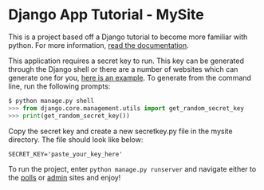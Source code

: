 # Django App Tutorial - MySite

This is a project based off a Django tutorial to become more familiar with python. For more information, [read the documentation](https://docs.djangoproject.com/en/3.1/intro/tutorial01/). 

This application requires a secret key to run. This key can be generated through the Django shell or there are a number of websites which can generate one for you, [here is an example](https://djecrety.ir/). To generate from the command line, run the following prompts: 

```python 
$ python manage.py shell
>>> from django.core.management.utils import get_random_secret_key
>>> print(get_random_secret_key())
```
Copy the secret key and create a new secretkey.py file in the mysite directory. The file should look like below:  

`SECRET_KEY='paste_your_key_here'`

To run the project, enter `python manage.py runserver` and navigate either to the [polls](http://127.0.0.1:8000/polls) or [admin](http://127.0.0.1:8000/admin) sites and enjoy! 
